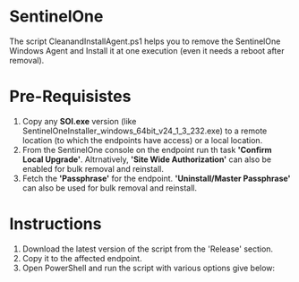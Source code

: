 # SentinelOne
The script CleanandInstallAgent.ps1 helps you to remove the SentinelOne Windows Agent and Install it at one execution (even it needs a reboot after removal).
# Pre-Requisistes
1. Copy any **SOI.exe** version (like SentinelOneInstaller_windows_64bit_v24_1_3_232.exe) to a remote location (to which the endpoints have access) or a local location.
2. From the SentinelOne console on the endpoint run th task **'Confirm Local Upgrade'**. Altrnatively, **'Site Wide Authorization'** can also be enabled for bulk removal and reinstall.
3. Fetch the **'Passphrase'** for the endpoint. **'Uninstall/Master Passphrase'** can also be used for bulk removal and reinstall.
# Instructions
1. Download the latest version of the script from the 'Release' section.
2. Copy it to the affected endpoint.
3. Open PowerShell and run the script with various options give below:


